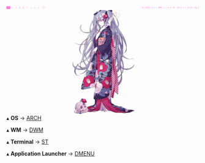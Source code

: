 <img src='Desktop.png' align='right' width='720px'/>

   ▴ **OS** -> [ARCH](https://archlinux.org/)
   
   ▴ **WM** -> [DWM](https://dwm.suckless.org/)
   
   ▴ **Terminal** -> [ST](https://st.suckless.org/)
   
   ▴ **Application Launcher** -> [DMENU](https://github.com/davatorium/rofi)
